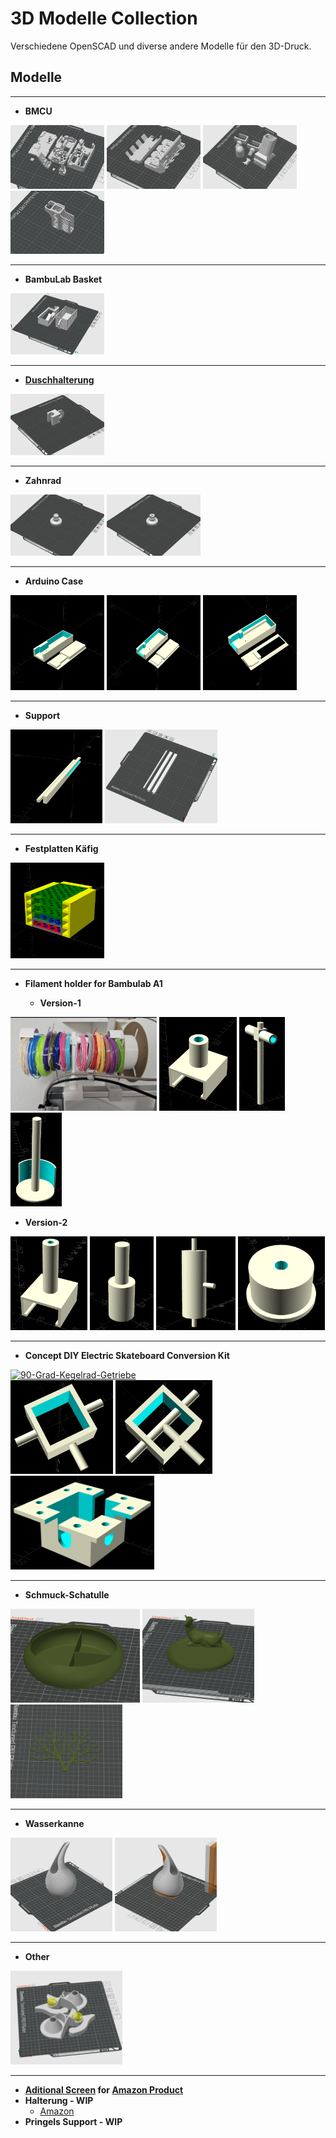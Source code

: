 # 3D Modelle Collection

Verschiedene OpenSCAD und diverse andere Modelle für den 3D-Druck.

## Modelle


---
- **BMCU** </br>
<a href="3mf/bmcu/bmcu-370c-module.3mf">
  <img src="pic/bmcu-370c-module.png" width="150" alt="4x Modules of BMCU"></a>
<a href="3mf/bmcu/bmcu-370c-base.3mf">
  <img src="pic/bmcu-370c-base.png" width="150" alt="BMCU Base for the Modules"></a>
<a href="3mf/bmcu/bmcu-370c-halterung.3mf">
  <img src="pic/bmcu-370c-halterung.png" width="150" alt="Bambu A1 Holder for BMCU"></a>
<a href="3mf/bmcu/bmcu-filament hub protector.3mf">
  <img src="pic/bmcu-filament hub protector.png" width="150" alt="Filament Hub Protector for Bambu A1"></a>


---
- **BambuLab Basket** </br>
<a href="pic/bambu-basket.png">
    <img src="pic/bambu-basket.png" width="150" alt="BambuLab Basket"></a>


---
- **[Duschhalterung](models/duschhalterung.scad)** </br>
<a href="pic/duschhalterung.png">
  <img src="pic/duschhalterung.png" width="150" alt="Duschhalterung">
</a>


---
- **Zahnrad** </br>
<a href="pic/zahnrad-v1.png">
  <img src="pic/zahnrad-v1.png" width="150" alt="Zahnrad Ver. 1"></a>
<a href="pic/zahnrad-v2.png">
  <img src="pic/zahnrad-v2.png" width="150" alt="Zahnrad Ver. 2"></a>


---
- **Arduino Case** </br>
<a href="models/arduino_case/arduino_case-v1.scad">
  <img src="pic/arduino_case-v1.png" width="150" alt="Arduino Case Ver. 1"></a>
<a href="models/arduino_case/arduino_case-v2.scad">
  <img src="pic/arduino_case-v2.png" width="150" alt="Arduino Case Ver. 2"></a>
<a href="models/arduino_case/arduino_case-v3.scad">
  <img src="pic/arduino_case-v3.png" width="150" alt="Arduino Case Ver. 3"></a>


---
- **Support** </br>
<a href="models/support.scad">
  <img src="pic/support-scad.png" height="150" alt="Support Code"></a>
<a href="pic/support-m3f.png">
  <img src="pic/support-m3f.png" height="150" alt="Support Picture"></a>


---
- **Festplatten Käfig** </br>
<a href="models/festplatten_case/main.scad">
  <img src="pic/festplatten_case.png" width="150" alt="Festplatten Käfig"></a>


---
- **Filament holder for Bambulab A1** </br>

  - **Version-1** </br>
<a href="pic/bambu-cross-bracket-final-v1.png">
  <img src="pic/bambu-cross-bracket-final-v1.png" height="150" alt="Final view"></a>
<a href="models/bambu-cross-bracket/holder-v1.scad">
  <img src="pic/bambu-cross-bracket-holder-v1.png" height="150" alt="Clamp with holder"></a>
<a href="models/bambu-cross-bracket/pole.scad">
  <img src="pic/bambu-cross-bracket-pole-v1.png" height="150" alt="Pole with two holders"></a>
<a href="models/bambu-cross-bracket/bar-v1.scad">
  <img src="pic/bambu-cross-bracket-bar-v1.png" height="150" alt="Bar for filament"></a>

  - **Version-2** </br>
<a href="models/bambu-cross-bracket/holder-v2.scad">
  <img src="pic/bambu-cross-bracket-holder-v2.png" height="150" alt="Clamp with holder"></a>
<a href="models/bambu-cross-bracket/pole-v2.scad">
  <img src="pic/bambu-cross-bracket-pole-v2.png" height="150" alt="Pole with two holders"></a>
<a href="models/bambu-cross-bracket/bar-v2.scad">
  <img src="pic/bambu-cross-bracket-bar-v2.png" height="150" alt="Bar for filament"></a>
<a href="models/bambu-cross-bracket/bar-end-v2.scad">
  <img src="pic/bambu-cross-bracket-bar-end-v2.png" height="150" alt="End cap for bar"></a>

---
- **Concept DIY Electric Skateboard Conversion Kit** </br>
<a href="https://www.amazon.de/gp/product/B0CGHQV396">
    <img src="https://m.media-amazon.com/images/I/41Ed2SqNa+L._AC_SX679_.jpg" height="150" alt="90-Grad-Kegelrad-Getriebe"></a>
</br>
<a href="models/skateboard/welle-fake-simple.scad">
    <img src="pic/welle-fake-simple.png" height="150" alt="Simple Fake Welle"></a>
<a href="models/skateboard/welle-fake.scad">
    <img src="pic/welle-fake.png" height="150" alt="Fake Welle mit Streben"></a>
<a href="models/skateboard/shaft-holder.scad">
    <img src="pic/shaft-holder.png" height="150" alt="Getriebe Halterung"></a>


---
- **Schmuck-Schatulle** </br>
<a href="3mf/schatulle.3mf">
  <img src="pic/schatulle-1.png" height="150" alt="Schatullen Rundbox"></a>
<a href="pic/schatulle-2.png">
  <img src="pic/schatulle-2.png" height="150" alt="Hirsch Aufsatz"></a>
<a href="ppic/schatulle-3.png">
  <img src="pic/schatulle-3.png" height="150" alt="Geweih"></a>


---
- **Wasserkanne** </br>
<a href="3mf/watercan-mono.3mf">
  <img src="pic/watercan-mono.png" height="150" alt="Wasserkanne Mono"></a>
<a href="3mf/watercan-duo.3mf">
  <img src="pic/watercan-duo.png" height="150" alt="Wasserkanne Duo"></a>


---
- **Other** </br>
<a href="3mf/holder.3mf">
  <img src="pic/holder.png" height="150" alt="Geschenkpapierhalter"></a>


---
- **[Aditional Screen](models/dockingstation_screen.scad) for [Amazon Product](https://www.amazon.de/dp/B0D9JW1TBL)** </br>
- **Halterung - WIP** </br>
  - [Amazon](https://www.amazon.de/dp/B0CC5FZCD9)
- **Pringels Support - WIP** </br>
